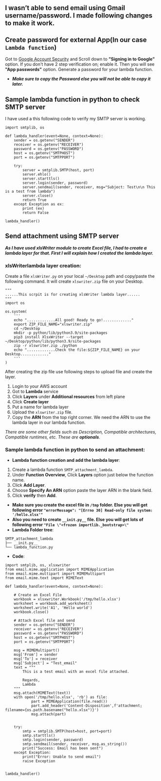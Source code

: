 ## I wasn’t able to send email using Gmail username/password. I made following changes to make it work.

## Create password for external App(In our case `Lambda function`)
Got to [Google Account Security](https://myaccount.google.com/security) and Scroll down to **"Signing in to Google"** option. If you don't have 2 step verification on; enable it. Then you will see **"App passwords"** option. Generate a password for your lambda function. 
* ***Make sure to copy the Password else you will not be able to copy it later.*** 

## Sample lambda function in python to check SMTP server
I have used a this following code to verify my SMTP server is working. 
```
import smtplib, os

def lambda_handler(event=None, context=None):
    sender = os.getenv("SENDER")
    receiver = os.getenv("RECEIVER")
    password = os.getenv("PASSWORD")
    host = os.getenv("SMTPHOST")
    port = os.getenv("SMTPPORT")

    try:
        server = smtplib.SMTP(host, port)
        server.ehlo()
        server.starttls()
        server.login(sender, password)
        server.sendmail(sender, receiver, msg="Subject: Test\n\n This is a test from lambda")
        server.close()
        return True
    except Exception as ex:
        print (ex)
        return False

lambda_handler()
```
## Send attachment using SMTP server
***As I have used xlsWriter module to create Excel file, I had to create a lambda layer for that. First I will explain how I created the lambda layer.***

### xlsWriterlambda layer creation:
Create a file `xlsWriter.py` on your local `~/Desktop` path and copy/paste the following command. It will create  `xlswriter.zip` file on your Desktop. 
```   
"""
......This scrpit is for creating xlsWriter lambda layer......
"""
import os

os.system(
    '''
    echo ".............All good! Ready to go!............."
    export ZIP_FILE_NAME="xlswriter.zip" 
    cd ~/Desktop
    mkdir -p python/lib/python3.9/site-packages
    pip3 install XlsxWriter --target ~/Desktop/python/lib/python3.9/site-packages
    zip -r xlswriter.zip ./python 
    echo ".............Check the file:${ZIP_FILE_NAME} on your Desktop............."
    '''
)
```
After creating the zip file use following steps to upload file and create the layer. 
1. Login to your AWS account
2. Got to **Lambda** service 
3. Click **Layers** under **Additional resources** from left plane 
4. Click **Create layer** 
5. Put a name for lambda layer 
6. Upload the `xlswriter.zip` file.
7. Copy the **ARN** from the top right corner. We need the ARN to use the lambda layer in our lambda function. 

*There are some other fields such as *Description*, *Compatible architectures*, *Compatible runtimes*, etc. These are ***optionals****.

### Sample lambda function in python to send an attachment:
* **Lambda function creation and add the lambda layer**:

1. Create a lambda function `SMTP_attachment_lambda`.
2. Under **Function Overview**, Click **Layers** option just below the function name.
3. Click **Add Layer**.
4. Choose **Specify An ARN** option paste the layer ARN in the blank field.
5. Click **verify** then **Add**.
* **Make sure you create the excel file in `/tmp` folder. Else you will get following error `"errorMessage": "[Errno 30] Read-only file system: '/hello.xlsx'"`**
* **Also you need to create `__init.py__` file. Else you will get lots of following error `"File \"<frozen importlib._bootstrap>\"`**
* **Lambda Folder tree**:
```
SMTP_attachment_lambda
├── __init.py__
└── lambda_function.py
```
* **Code**:
``` 
import smtplib, os, xlsxwriter
from email.mime.application import MIMEApplication
from email.mime.multipart import MIMEMultipart
from email.mime.text import MIMEText

def lambda_handler(event=None, context=None):
    
    # Create an Excel File
    workbook = xlsxwriter.Workbook('/tmp/hello.xlsx')
    worksheet = workbook.add_worksheet()
    worksheet.write('A1', 'Hello world')
    workbook.close()
    
    # Attach Excel file and send
    sender = os.getenv("SENDER")
    receiver = os.getenv("RECEIVER")
    password = os.getenv("PASSWORD")
    host = os.getenv("SMTPHOST")
    port = os.getenv("SMTPPORT")

    msg = MIMEMultipart()
    msg['From'] = sender
    msg['To'] = receiver
    msg['Subject'] = "Test_email"
    text = """
        This is a test email with an excel file attached. 

        Regards,
        Lambda
    """
    msg.attach(MIMEText(text))
    with open('/tmp/hello.xlsx', 'rb') as file:
            part = MIMEApplication(file.read())
            part.add_header('Content-Disposition',f'attachment; filename={os.path.basename("hello.xlsx")}')
            msg.attach(part)


    try:
        smtp = smtplib.SMTP(host=host, port=port)
        smtp.starttls()
        smtp.login(sender, password)
        smtp.sendmail(sender, receiver, msg.as_string())
        print("Success: Email has been sent")
    except Exception:
        print("Error: Unable to send email")
        raise Exception


lambda_handler()
```
